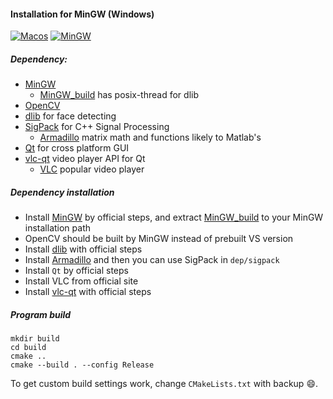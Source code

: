 #### Installation for MinGW (Windows)

[![Macos](https://img.shields.io/badge/MacOS-PASSED-GREEN.svg)](./doc/INSTALL_MacOS.md)  [![MinGW](https://img.shields.io/badge/MinGW-PROCESSING-LIGHTCORAL.svg)](./doc/INSTALL_MinGW.md)

##### Dependency:

+ [MinGW](http://www.mingw.org/)
    + [MinGW_build](https://sourceforge.net/projects/mingwbuilds/files/host-windows/releases/4.8.1/64-bit/threads-posix/) has posix-thread for dlib
+ [OpenCV](https://github.com/opencv/opencv/releases)
+ [dlib](https://github.com/davisking/dlib) for face detecting
+ [SigPack](http://sigpack.sourceforge.net/build.html) for C++ Signal Processing
    + [Armadillo](http://arma.sourceforge.net/) matrix math and functions likely to Matlab's
+ [Qt](https://www.qt.io/) for cross platform GUI
+ [vlc-qt](https://github.com/vlc-qt/vlc-qt) video player API for Qt
    + [VLC](https://www.videolan.org/vlc/) popular video player

##### Dependency installation

+ Install [MinGW](http://www.mingw.org/) by official steps, and extract [MinGW_build](https://sourceforge.net/projects/mingwbuilds/files/host-windows/releases/4.8.1/64-bit/threads-posix/)  to your MinGW installation path 
+ OpenCV should be built by MinGW instead of prebuilt VS version
+ Install [dlib](https://github.com/davisking/dlib) with official steps
+ Install [Armadillo](http://arma.sourceforge.net/) and then you can use SigPack in `dep/sigpack`
+ Install `Qt` by official steps
+ Install VLC from official site
+ Install [vlc-qt](https://github.com/vlc-qt/vlc-qt) with official steps

##### Program build

``` shell
mkdir build
cd build
cmake ..
cmake --build . --config Release
```

To get custom build settings work, change `CMakeLists.txt` with backup :smile:.